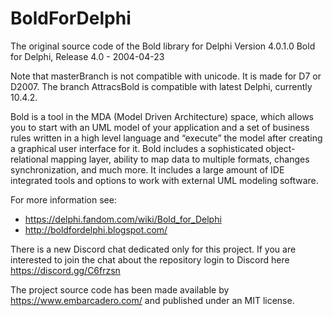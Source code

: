 # BoldForDelphi

The original source code of the Bold library for Delphi
Version 4.0.1.0 Bold for Delphi, Release 4.0 - 2004-04-23

Note that masterBranch is not compatible with unicode. It is made for D7 or D2007.
The branch AttracsBold is compatible with latest Delphi, currently 10.4.2.

Bold is a tool in the MDA (Model Driven Architecture) space, which allows you to start with an UML model of your application and a set of business rules written in a high level language and “execute” the model after creating a graphical user interface for it.
Bold includes a sophisticated object-relational mapping layer, ability to map data to multiple formats, changes synchronization, and much more. It includes a large amount of IDE integrated tools and options to work with external UML modeling software.

For more information see:
- https://delphi.fandom.com/wiki/Bold_for_Delphi
- http://boldfordelphi.blogspot.com/

There is a new Discord chat dedicated only for this project.
If you are interested to join the chat about the repository login to Discord here https://discord.gg/C6frzsn
  
The project source code has been made available by https://www.embarcadero.com/ and published under an MIT license.
